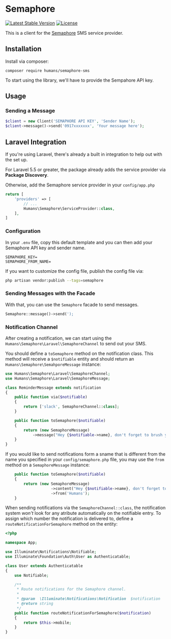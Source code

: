 # Semaphore
[![Latest Stable Version](https://poser.pugx.org/humans/semaphore-sms/v/stable)](https://packagist.org/packages/humans/semaphore-sms)
[![License](https://poser.pugx.org/humans/semaphore-sms/license)](https://packagist.org/packages/humans/semaphore-sms)

This is a client for the [Semaphore](semaphore.co) SMS service provider.

## Installation

Install via composer:

```
composer require humans/semaphore-sms
```

To start using the library, we'll have to provide the Sempahore API key.

## Usage

### Sending a Message

```php
$client = new Client('SEMAPHORE API KEY', 'Sender Name');
$client->message()->send('0917xxxxxxx', 'Your message here');
```

## Laravel Integration

If you're using Laravel, there's already a built in integration to help out with the set up.

For Laravel 5.5 or greater, the package already adds the service provider via **Package Discovery**.

Otherwise, add the Semaphore service provider in your `config/app.php`

```php
return [
    'providers' => [
        // ...
        Humans\Semaphore\ServiceProvider::class,
    ],
]
```

### Configuration
In your `.env` file, copy this default template and you can then add your Semaphore API key and sender name.

```
SEMAPHORE_KEY=
SEMAPHORE_FROM_NAME=
```

If you want to customize the config file, publish the config file via:

```bash
php artisan vendor:publish --tags=semaphore
```

### Sending Messages with the Facade

With that, you can use the `Semaphore` facade to send messages.

```php
Semaphore::message()->send(');
```

### Notification Channel

After creating a notification, we can start using the `Humans\Semaphore\Laravel\SemaphoreChannel` to send out your SMS.

You should define a `toSemaphore` method on the notification class. This method will receive a `$notifiable` entity and should return an `Humans\Semaphore\SemahporeMessage` instance:

```php
use Humans\Semaphore\Laravel\SemaphoreChannel;
use Humans\Semaphore\Laravel\SemaphoreMessage;

class ReminderMessage extends notification
{
    public function via($notifiable)
    {
        return ['slack', SemaphoreChannel::class];
    }

    public function toSemaphore($notifiable)
    {
        return (new SemaphoreMessage)
            ->message("Hey {$notifiable->name}, don't forget to brush your teeth!");
    }
}
```

If you would like to send notifications form a sname that is different from the name you specified in your `config/semaphore.php` file, you may use the `from` method on a `SemaphoreMessage` instance:

```php
    public function toSemaphore($notifiable)
    {
        return (new SemaphoreMessage)
                    ->content("Hey {$notifiable->name}, don't forget to brush your teeth!")
                    ->from('Humans');
    }
```

When sending notifications via the `SemaphoreChannel::class`, the notification system *_won't_* look for any atribute automatically on the notifiable entry. To assign which number the notification is delivered to, define a `routeNotificationForSemaphore` method on the entity:

```php
<?php

namespace App;

use Illuminate\Notifications\Notifiable;
use Illuminate\Foundation\Auth\User as Authenticatable;

class User extends Authenticatable
{
    use Notifiable;

    /**
     * Route notifications for the Semaphore channel.
     *
     * @param  \Illuminate\Notifications\Notification  $notification
     * @return string
     */
    public function routeNotificationForSemaphore($notification)
    {
        return $this->mobile;
    }
}
```
